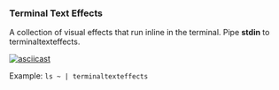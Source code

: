 ### Terminal Text Effects
A collection of visual effects that run inline in the terminal. Pipe **stdin** to terminaltexteffects.

[![asciicast](https://asciinema.org/a/c810H15adwZ7e7NG7xoD4J4OJ.svg)](https://asciinema.org/a/c810H15adwZ7e7NG7xoD4J4OJ?autoplay=1&loop=1)

Example:
`ls ~ | terminaltexteffects`